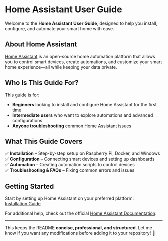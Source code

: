 # Home Assistant User Guide  

Welcome to the **Home Assistant User Guide**, designed to help you install, configure, and automate your smart home with ease.  

##  About Home Assistant  
[Home Assistant](https://www.home-assistant.io/) is an open-source home automation platform that allows you to control smart devices, create automations, and customize your smart home experience—all while keeping your data private.  

##  Who Is This Guide For?  
This guide is for:  
- **Beginners** looking to install and configure Home Assistant for the first time  
- **Intermediate users** who want to explore automations and advanced configurations  
- **Anyone troubleshooting** common Home Assistant issues  

##  What This Guide Covers  
✅ **Installation** – Step-by-step setup on Raspberry Pi, Docker, and Windows  
✅ **Configuration** – Connecting smart devices and setting up dashboards  
✅ **Automation** – Creating automation scripts to control devices  
✅ **Troubleshooting & FAQs** – Fixing common errors and issues  

##  Getting Started  
Start by setting up Home Assistant on your preferred platform:  
 [Installation Guide](./installation.md)  

For additional help, check out the official [Home Assistant Documentation](https://www.home-assistant.io/docs/).  

---

This keeps the README **concise, professional, and structured**. Let me know if you want any modifications before adding it to your repository! 🚀
